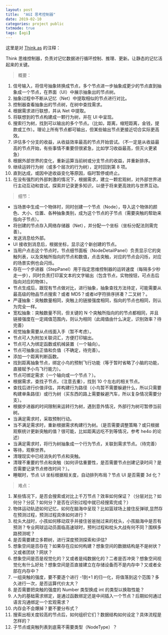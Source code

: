 ```yaml
---
layout: post
title:  "AGI 思考控制器"
date: 2019-02-10
categories: project public
txtmode: true
tags: [agi]
---
```

这里是对 [Think.as][link1] 的注释：

Think 思维控制器，负责对记忆数据进行循环控制、推理、更新。让静态的记忆活起来的关键。

> 概要：

1. 信号输入，将信号抽象转换成节点，多个节点进一步抽象成更少的节点直到抽象成一个节点，在界面（UI）中展示抽象出的节点树。
2. 抽象过程中不断从记忆（Net）中提取相似的节点进行对比。
3. 控制器查看抽象出的节点树，在树中查找需求。
4. 根据需求进行联想，并从 Net 中提取。
5. 将联想到的节点构建成一颗行为树，并在 UI 中呈现。
6. 搜索行为树，找到可以输出的多个节点。（比如，距离，缩短距离，金钱，提款或工作）。理论上所有节点都可输出，但某些输出节点更接近切合实际更高效。
7. 评估多个分支的收益，从收益效率最高的节点开始尝试。（不一定是从收益最高的节点开始，有些事情不重要但很紧急，比如学习收益最高，但灭火更紧急）
8. 根据外部世界的变化，重新运算当前树或分支节点的收益，并重新排序。
9. 继续运转行为树（或多个层次的行为树），定时回到第 8 项。
10. 直到达成，或因中途收益变化等原因，临时暂停或终止。
11. 在没有强烈的外部刺激的情况下，根据需求，建立一颗宏观树，对外部世界进行主动互动和尝试，探索并记录更多知识，以便于将来更高效的与世界互动。

> 细节：

* 当场景中生成一个物体时，同时创建一个节点（Node），导入这个物体的颜色、大小、位置、各种抽象类别，成为这个节点的子节点（需要突触的帮助来指向子节点）。
* 将创建的节点存入网络存储器（Net），并分配一个坐标（坐标分配法则需完善）。
* 发送消息给外部。
* UI 接收到消息后，根据坐标，显示这个新创建的节点。
* 当用户点击这个节点时，节点细节面板（NodeDetailPanel）负责显示它的突触列表，以及突触所指向的节点和数值，点击突触，对应的节点会闪烁，对应的场景实例也会闪烁。
* 存在一个步进器（StepPanel）用于指定思维控制器的运转速度（每隔多少秒走一步），同时负责打印富文本的文字输出（包含节点，实物按钮，可点击后指向对应的物体）。
* 节点生成后，跟现有节点做对比，进行抽象，抽象查找方法待定，可能需要从最高级的物品节点搜索？或者 MD5？或者id字符排序拼凑？二叉树？。
* 严谨抽象：突触数量相同，突触上的链接强度相同，指向的节点也相同，则认为完全一样。
* 宽松抽象：突触数量不同，但关键的 N 个突触所指向的的节点都相同，并且链接强度在一定阈值范围内，则认为相同（此阈值由什么决定，识别效率？待完善）
* 视觉抽象需要从点线面入手（暂不考虑）。
* 节点可人为附加关联词汇，方便打印输出。
* 节点可人为绑定函数或机械装置（一个轴向）。
* 节点可抽象出正值和负值（不确定，待完善）。
* 添加一个距离判断函数。
* 找到距离抽象节点，绑定小鸟的预制飞行功能（等于暂时省略了小脑的功能，直接赋予小鸟飞行能力）。
* 节点可绑定需求（一个轴向或一个节点？）。
* 根据需求，查找子节点，（注意去重），找到 10 个左右的相关节点。
* 查找后进行价值评估，并构建行为路径（小鸟暂不需要躲避什么，所以只需要构建单条路径）或行为树（买东西的路上需要躲避汽车，所以复杂情况需要分支）。
* 根据步进器的时间限制来运转行为树，遇到意外情况，外部行为树可暂停当前树。
* 当满足需求时，采取预制行动。
* 当不满足需求时，重新根据需求构建行为树。（是否需要调整策略？或只根据观察统计更新突触的值？很可能，比如距离远吃不到等情况，参考 he4o 的论述）
* 当满足需求时，将行为树抽象成一个行为节点，关联到需求节点。（待完善）
* 等待，观察世界。
* 清理现实中已经消失的节点和突触。
* 清理不重要的节点和突触（如何评估重要性，是否需要节点创建记录时间？是否需要记录节点修改时间？）。
* 睡眠时，节点 UI 坐标根据相关度，自动排列布局？节点 UI 是否需要 3d 化？

> 难点：

1. 某些情况下，是否会搜索或对比上千万节点？效率如何保证？（分层对比？如何分？分区？如何分？是否在识别过程中就已经搜索完成？）
2. 物体运动轨迹如何记忆，如何在脑海中呈现？比如篮球场上接住反弹球,显然存在预测过程，预测过程具体如何进行？
3. 枕头大战时，小孩如何移动双手并接住爸爸抛过来的枕头，小孩脑海中是否有预测？专业网球运动员面临高速球时，预判过程和枕头大战有何不同？围棋多路预测呢？
4. 是否需要建立多颗树，进行深度预测探索和评估?
5. 想象空间是否存在？如果存在应如何构建？想象空间的数据结构是不是树状？又或者团状？网状？
6. 想象空间是否是视觉化的？又或者是纯数据化的？二者是否冲突？想象空间视觉化有什么好处？想象空间是否直接建立在存储设备而不是内存中？又或者全部在内存中？
7. 一组突触的强度，要不要逐个进行 -1到+1 的归一化，将值落到这个范围？多久进行一次，是否运算代价太大？
8. 是否需要把突触的强度的 Number 类型换成 int 的类型以换取性能？
9. 人为的基础需求绑定，是通过函数绑定还是中间插入一个节点？后期如何通过语言沟通绑定一个宏观需求？
10. 内存会不会爆掉？要不要分布式？
12. 搜索出相关度较高的节点后，如何组织它们？数据结构如何设定？具体流程是怎样的？
13. 子节点或突触列表到底需不需要类型（NodeType）？

[link1]: https://github.com/HeTeam/he4js/blob/master/game-project/HungryBird/src/he/ai/Think.as
